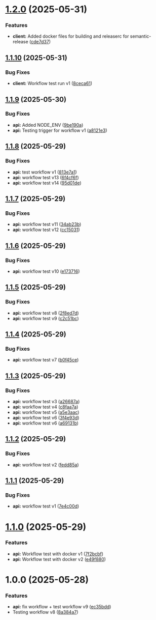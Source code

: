 # [1.2.0](https://github.com/famasboy888/mern_stack_realty/compare/api-v1.1.10...api-v1.2.0) (2025-05-31)


### Features

* **client:** Added docker files for building and releaserc for semantic-release ([cde7d37](https://github.com/famasboy888/mern_stack_realty/commit/cde7d37c7a6a0ede6db709ead9dac5e34b52827b))

## [1.1.10](https://github.com/famasboy888/mern_stack_realty/compare/api-v1.1.9...api-v1.1.10) (2025-05-31)


### Bug Fixes

* **client:** Workflow test run v1 ([8ceca61](https://github.com/famasboy888/mern_stack_realty/commit/8ceca614f91e11fce6a074a225073c5c957dc978))

## [1.1.9](https://github.com/famasboy888/mern_stack_realty/compare/api-v1.1.8...api-v1.1.9) (2025-05-30)


### Bug Fixes

* **api:** Added NODE_ENV ([9be190a](https://github.com/famasboy888/mern_stack_realty/commit/9be190a40fb3b5907c76219d7a7341fbc832e8f7))
* **api:** Testing trigger for workflow v1 ([a8121e3](https://github.com/famasboy888/mern_stack_realty/commit/a8121e33ffa878125cc96c2f8e8088902a1cc7a2))

## [1.1.8](https://github.com/famasboy888/mern_stack_realty/compare/api-v1.1.7...api-v1.1.8) (2025-05-29)


### Bug Fixes

* **api:** test workflow v1 ([813e7a1](https://github.com/famasboy888/mern_stack_realty/commit/813e7a1aead19565b4c7e4cf1b54e5b9a868fa33))
* **api:** workflow test v13 ([6f4cf6f](https://github.com/famasboy888/mern_stack_realty/commit/6f4cf6fdfadec43f97413e542c915fdd1b1c25d2))
* **api:** workflow test v14 ([95d01de](https://github.com/famasboy888/mern_stack_realty/commit/95d01defe73237644e7ce4bc9826761fa35738c4))

## [1.1.7](https://github.com/famasboy888/mern_stack_realty/compare/api-v1.1.6...api-v1.1.7) (2025-05-29)


### Bug Fixes

* **api:** workflow test v11 ([34ab23b](https://github.com/famasboy888/mern_stack_realty/commit/34ab23be124e486041e92d52d95fdca3a29d5371))
* **api:** workflow test v12 ([cc15031](https://github.com/famasboy888/mern_stack_realty/commit/cc150313fe54faae3e3ab48139edef27bc6acf07))

## [1.1.6](https://github.com/famasboy888/mern_stack_realty/compare/api-v1.1.5...api-v1.1.6) (2025-05-29)


### Bug Fixes

* **api:** workflow test v10 ([e173716](https://github.com/famasboy888/mern_stack_realty/commit/e17371668ca477b7a462b166f6425c56ba3c3d39))

## [1.1.5](https://github.com/famasboy888/mern_stack_realty/compare/api-v1.1.4...api-v1.1.5) (2025-05-29)


### Bug Fixes

* **api:** workflow test v8 ([2f8ed7d](https://github.com/famasboy888/mern_stack_realty/commit/2f8ed7dcf543ba76d8421d45759872ae65804e20))
* **api:** workflow test v9 ([c2c51bc](https://github.com/famasboy888/mern_stack_realty/commit/c2c51bc72c4037629b4bf2ffbf1228d7940066c3))

## [1.1.4](https://github.com/famasboy888/mern_stack_realty/compare/api-v1.1.3...api-v1.1.4) (2025-05-29)


### Bug Fixes

* **api:** workflow test v7 ([b0f45ce](https://github.com/famasboy888/mern_stack_realty/commit/b0f45ceb98b1ed87f3e52a319de992303c200d5f))

## [1.1.3](https://github.com/famasboy888/mern_stack_realty/compare/api-v1.1.2...api-v1.1.3) (2025-05-29)


### Bug Fixes

* **api:** workflow test v3 ([a26687a](https://github.com/famasboy888/mern_stack_realty/commit/a26687a27a514ac40e789d97cd0042a3c3ab1886))
* **api:** workflow test v4 ([c8faa7a](https://github.com/famasboy888/mern_stack_realty/commit/c8faa7a6d498c02062d8c11edd02673d889b99ba))
* **api:** workflow test v5 ([a5e3aac](https://github.com/famasboy888/mern_stack_realty/commit/a5e3aacebff9786f38bc6844fcb1f7fcda9e1356))
* **api:** workflow test v6 ([3f4e93d](https://github.com/famasboy888/mern_stack_realty/commit/3f4e93ddc96f0292b80481a0eb180dca3e72bcce))
* **api:** workflow test v6 ([a69131b](https://github.com/famasboy888/mern_stack_realty/commit/a69131b5155c4f019622daba7b1698d4cf8e81e8))

## [1.1.2](https://github.com/famasboy888/mern_stack_realty/compare/api-v1.1.1...api-v1.1.2) (2025-05-29)


### Bug Fixes

* **api:** workflow test v2 ([fedd85a](https://github.com/famasboy888/mern_stack_realty/commit/fedd85a4873a5a07732fc984b4794c739c50f3e7))

## [1.1.1](https://github.com/famasboy888/mern_stack_realty/compare/api-v1.1.0...api-v1.1.1) (2025-05-29)


### Bug Fixes

* **api:** workflow test v1 ([7e4c00d](https://github.com/famasboy888/mern_stack_realty/commit/7e4c00d23f3ddf8741599110d2f31cf8cea95372))

# [1.1.0](https://github.com/famasboy888/mern_stack_realty/compare/api-v1.0.0...api-v1.1.0) (2025-05-29)


### Features

* **api:** Workflow test with docker v1 ([7f2bcbf](https://github.com/famasboy888/mern_stack_realty/commit/7f2bcbffd38917f9124a25014b7d2b0022d936e8))
* **api:** Workflow test with docker v2 ([e49f880](https://github.com/famasboy888/mern_stack_realty/commit/e49f8800372ce184cbfab3ec08f72b9b5f4e2725))

# 1.0.0 (2025-05-28)


### Features

* **api:** fix workflow + test workflow v9 ([ec35bdd](https://github.com/famasboy888/mern_stack_realty/commit/ec35bdd0f8223e5427017709eaad568f915c1881))
* Testing workflow v8 ([8a384a7](https://github.com/famasboy888/mern_stack_realty/commit/8a384a7b85f535a16042315cdbe1cc1e43d89379))
